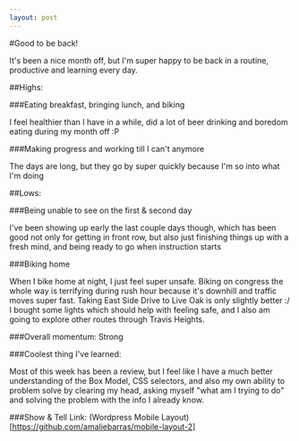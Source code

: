 ```yaml
---
layout: post
---
```


#Good to be back!

It's been a nice month off, but I'm super happy to be back in a routine, productive and learning every day.

##Highs:

###Eating breakfast, bringing lunch, and biking

I feel healthier than I have in a while, did a lot of beer drinking and boredom eating during my month off :P 

###Making progress and working till I can't anymore

The days are long, but they go by super quickly because I'm so into what I'm doing

##Lows: 

###Being unable to see on the first & second day

I've been showing up early the last couple days though, which has been good not only for getting in front row, but also just finishing things up with a fresh mind, and being ready to go when instruction starts 


###Biking home

When I bike home at night, I just feel super unsafe. Biking on congress the whole way is terrifying during rush hour because it's downhill and traffic moves super fast. Taking East Side Drive to Live Oak is only slightly better :/ I bought some lights which should help with feeling safe, and I also am going to explore other routes through Travis Heights.

###Overall momentum: 
Strong

###Coolest thing I've learned: 

Most of this week has been a review, but I feel like I have a much better understanding of the Box Model, CSS selectors, and also my own ability to problem solve by clearing my head, asking myself "what am I trying to do" and solving the problem with the info I already know.

###Show & Tell Link: 
(Wordpress Mobile Layout)[https://github.com/amaliebarras/mobile-layout-2]
